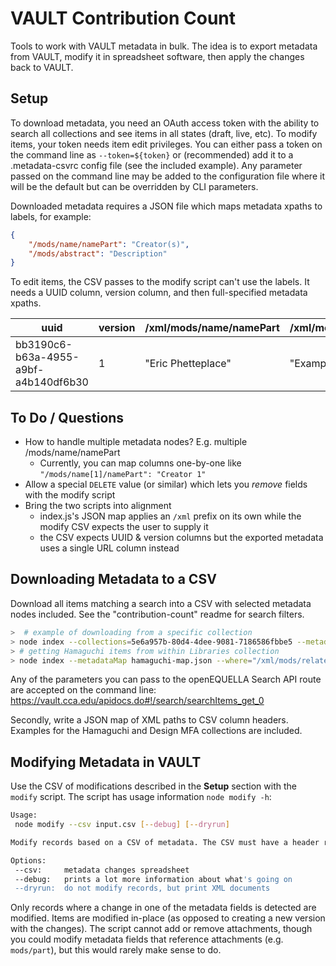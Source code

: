 # VAULT Contribution Count

Tools to work with VAULT metadata in bulk. The idea is to export metadata from VAULT, modify it in spreadsheet software, then apply the changes back to VAULT.

## Setup

To download metadata, you need an OAuth access token with the ability to search all collections and see items in all states (draft, live, etc). To modify items, your token needs item edit privileges. You can either pass a token on the command line as `--token=${token}` or (recommended) add it to a .metadata-csvrc config file (see the included example). Any parameter passed on the command line may be added to the configuration file where it will be the default but can be overridden by CLI parameters.

Downloaded metadata requires a JSON file which maps metadata xpaths to labels, for example:

```json
{
    "/mods/name/namePart": "Creator(s)",
    "/mods/abstract": "Description"
}
```

To edit items, the CSV passes to the modify script can't use the labels. It needs a UUID column, version column, and then full-specified metadata xpaths.

| uuid | version | /xml/mods/name/namePart | /xml/mods/abstract
|---|---|---|---
| bb3190c6-b63a-4955-a9bf-a4b140df6b30 | 1 | "Eric Phetteplace" | "Example CSV"

## To Do / Questions

* How to handle multiple metadata nodes? E.g. multiple /mods/name/namePart
  * Currently, you can map columns one-by-one like `"/mods/name[1]/namePart": "Creator 1"`
* Allow a special `DELETE` value (or similar) which lets you _remove_ fields with the modify script
* Bring the two scripts into alignment
  * index.js's JSON map applies an `/xml` prefix on its own while the modify CSV expects the user to supply it
  * the CSV expects UUID & version columns but the exported metadata uses a single URL column instead

## Downloading Metadata to a CSV

Download all items matching a search into a CSV with selected metadata nodes included. See the "contribution-count" readme for search filters.

```sh
>  # example of downloading from a specific collection
> node index --collections=5e6a957b-80d4-4dee-9081-7186586fbbe5 --metadataMap map.json > coll.csv
> # getting Hamaguchi items from within Libraries collection
> node index --metadataMap hamaguchi-map.json --where="/xml/mods/relatedItem/title = 'Hamaguchi Study Print Collection'" > hamaguchi.csv
```

Any of the parameters you can pass to the openEQUELLA Search API route are accepted on the command line: https://vault.cca.edu/apidocs.do#!/search/searchItems_get_0

Secondly, write a JSON map of XML paths to CSV column headers. Examples for the Hamaguchi and Design MFA collections are included.

## Modifying Metadata in VAULT

Use the CSV of modifications described in the **Setup** section with the `modify` script. The script has usage information `node modify -h`:

```sh
Usage:
 node modify --csv input.csv [--debug] [--dryrun]

Modify records based on a CSV of metadata. The CSV must have a header row, the first column must be the item UUID, and the second column must be the item version. The rest are treaded as metadata columns where the header is the XPath of the field to be modified (e.g. "/xml/mods/abstract"). It is recommended to use full paths that start with "/xml/mods".

Options:
 --csv:     metadata changes spreadsheet
 --debug:   prints a lot more information about what's going on
 --dryrun:  do not modify records, but print XML documents
```

Only records where a change in one of the metadata fields is detected are modified. Items are modified in-place (as opposed to creating a new version with the changes). The script cannot add or remove attachments, though you could modify metadata fields that reference attachments (e.g. `mods/part`), but this would rarely make sense to do.
